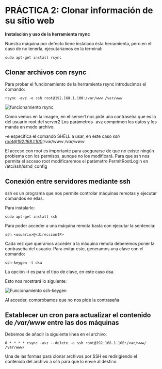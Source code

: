 # PRÁCTICA 2: Clonar información de su sitio web

**Instalación y uso de la herramienta rsync**

Nuestra máquina por defecto tiene instalada ésta herramienta, pero en el caso de no tenerla, ejecutaríamos en la terminal:

```
sudo apt-get install rsync
```


## Clonar archivos con rsync

Para probar el funcionamiento de la herramienta rsync introducimos el comando:

```
rsync -avz -e ssh root@192.168.1.100:/var/www /var/www

```


![funcionamiento rsync](https://github.com/pavocejudo/SWAP1516/blob/master/practica2/rsync1.png)

Como vemos en la imagen, en el server1 nos pide una contraseña que es la del usuario root del server2
Los parámetros -avz comprimen los datos y los manda en modo archivo.

-e especifica el comando SHELL a usar, en este caso *ssh root@192.168.1.100:/var/www /var/www*

El acceso con root es importante para asegurarse de que no existe ningún problema con los permisos, aunque no los modificará. Para que ssh nos permita el acceso root modificaremos el parámetro PermitRootLogin en /etc/ssh/sshd_config

## Conexión entre servidores mediante ssh

ssh es un programa que nos permite controlar máquinas remotas y ejecutar comandos en ellas.

Para instalarlo:

```
sudo apt-get install ssh
```
Para poder acceder a una máquina remota basta con ejecutar la sentencia:

```
ssh <usuario>@<direccionIP>
```
Cada vez que queramos acceder a la máquina remota deberemos poner la contraseña del usuario.
Para evitar esto, generamos una clave con el comando:
```
ssh-keygen -t dsa
```
La opción -t es para el tipo de clave, en este caso dsa.

Esto nos mostrará lo siguiente:

![Funcionamiento ssh-keygen](https://github.com/pavocejudo/SWAP1516/blob/master/practica2/ssh-keygen.jpg)


Al acceder, comprobamos que no nos pide la contraseña


## Establecer un cron para actualizar el contenido de */var/www* entre las dos máquinas

Debemos de añadir la siguiente línea en el archivo:

```
0 * * * * rsync -avz --delete -e ssh root@192.168.1.100:/var/www/ /var/www/
```
















Una de las formas para clonar archivos por SSH es redirigiendo el contenido del archivo a ssh para que lo envíe al destino
